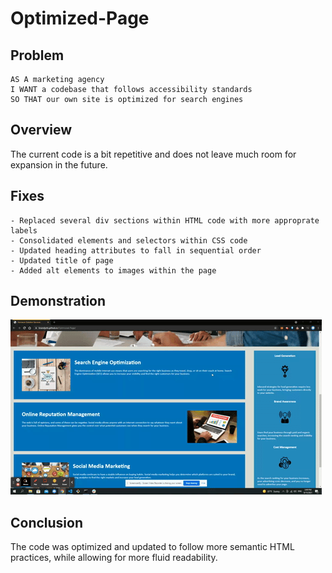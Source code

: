 # Optimized-Page

## Problem 

```
AS A marketing agency
I WANT a codebase that follows accessibility standards
SO THAT our own site is optimized for search engines
```

## Overview

The current code is a bit repetitive and does not leave much room for expansion in the future.

## Fixes

``` 
- Replaced several div sections within HTML code with more approprate labels
- Consolidated elements and selectors within CSS code
- Updated heading attributes to fall in sequential order
- Updated title of page
- Added alt elements to images within the page
```


## Demonstration

![ScreenShot](./assets/images/screenShot.gif)


## Conclusion

The code was optimized and updated to follow more semantic HTML practices, while allowing for more fluid readability.
